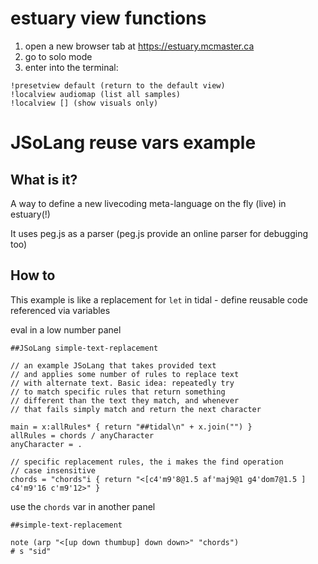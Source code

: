 # estuary view functions 

  1. open a new browser tab at https://estuary.mcmaster.ca
  2. go to solo mode
  3. enter into the terminal: 

```
!presetview default (return to the default view)
!localview audiomap (list all samples)
!localview [] (show visuals only)
```

# JSoLang reuse vars example

## What is it?

A way to define a new livecoding meta-language on the fly (live) in estuary(!)

It uses peg.js as a parser (peg.js provide an online parser for debugging too)

## How to

This example is like a replacement for `let` in tidal - define reusable code referenced via variables

eval in a low number panel

```
##JSoLang simple-text-replacement

// an example JSoLang that takes provided text
// and applies some number of rules to replace text
// with alternate text. Basic idea: repeatedly try
// to match specific rules that return something
// different than the text they match, and whenever
// that fails simply match and return the next character

main = x:allRules* { return "##tidal\n" + x.join("") }
allRules = chords / anyCharacter
anyCharacter = .

// specific replacement rules, the i makes the find operation
// case insensitive
chords = "chords"i { return "<[c4'm9'8@1.5 af'maj9@1 g4'dom7@1.5 ] c4'm9'16 c'm9'12>" }
```

use the `chords` var in another panel

```
##simple-text-replacement 

note (arp "<[up down thumbup] down down>" "chords")
# s "sid"
```
